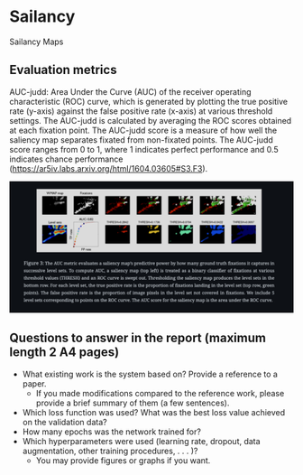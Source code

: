 # Sailancy
Sailancy Maps

## Evaluation metrics

AUC-judd: Area Under the Curve (AUC) of the receiver operating characteristic (ROC) curve, which is generated by plotting the true positive rate (y-axis) against the false positive rate (x-axis) at various threshold settings. The AUC-judd is calculated by averaging the ROC scores obtained at each fixation point. The AUC-judd score is a measure of how well the saliency map separates fixated from non-fixated points. The AUC-judd score ranges from 0 to 1, where 1 indicates perfect performance and 0.5 indicates chance performance (https://ar5iv.labs.arxiv.org/html/1604.03605#S3.F3).

![auc-judd](images/auc-judd.png)

## Questions to answer in the report (maximum length 2 A4 pages)
- What existing work is the system based on? Provide a reference to a paper.
  - If you made modifications compared to the reference work, please provide a brief summary of them (a few sentences).
- Which loss function was used? What was the best loss value achieved on the validation data?
- How many epochs was the network trained for?
- Which hyperparameters were used (learning rate, dropout, data augmentation, other training procedures, . . . )? 
  - You may provide figures or graphs if you want.